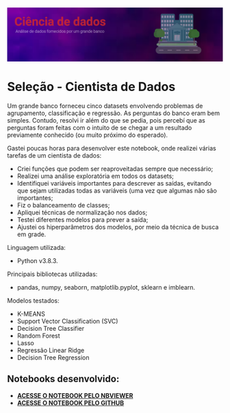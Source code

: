 <p align="center">
  <img src="https://github.com/iagoho/selecao_cientista_dados/blob/main/imagens/banner_iago.png" >
</p>

# Seleção - Cientista de Dados

Um grande banco forneceu cinco datasets envolvendo problemas de agrupamento, classificação e regressão. As perguntas do banco eram bem simples. Contudo, resolvi ir além do que se pedia, pois percebí que as perguntas foram feitas com o intuito de se chegar a um resultado previamente conhecido (ou muito próximo do esperado).

Gastei poucas horas para desenvolver este notebook, onde realizei várias tarefas de um cientista de dados:

- Criei funções que podem ser reaproveitadas sempre que necessário;
- Realizei uma análise exploratória em todos os datasets;
- Identifiquei variáveis importantes para descrever as saídas, evitando que sejam utilizadas todas as variáveis (uma vez que algumas não são importantes;
- Fiz o balanceamento de classes;
- Apliquei técnicas de normalização nos dados;
- Testei diferentes modelos para prever a saída;
- Ajustei os hiperparâmetros dos modelos, por meio da técnica de busca em grade.

Linguagem utilizada: 
- Python v3.8.3.

Principais bibliotecas utilizadas: 
- pandas, numpy, seaborn, matplotlib.pyplot, sklearn e imblearn.

Modelos testados:
- K-MEANS
- Support Vector Classification (SVC)
- Decision Tree Classifier
- Random Forest
- Lasso
- Regressão Linear Ridge
- Decision Tree Regression


## Notebooks desenvolvido:
* [**ACESSE O NOTEBOOK PELO NBVIEWER**](https://nbviewer.jupyter.org/github/iagoho/selecao_cientista_dados/blob/main/selecao_cientista_dados_iago.ipynb)
* [**ACESSE O NOTEBOOK PELO GITHUB**](https://github.com/iagoho/selecao_cientista_dados/blob/main/selecao_cientista_dados_iago.ipynb)
